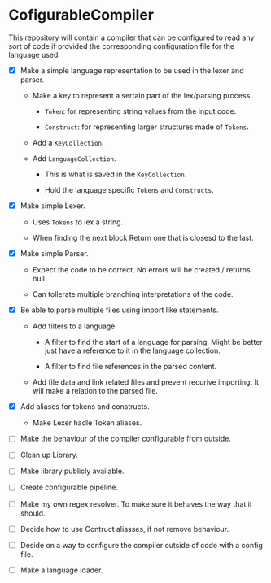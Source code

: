 # CofigurableCompiler
This repository will contain a compiler that can be configured to read any sort of code if provided the corresponding configuration file for the language used.



* [x] Make a simple language representation to be used in the lexer and parser.

  * Make a key to represent a sertain part of the lex/parsing process.

    * `Token`: for representing string values from the input code.

    * `Construct`: for representing larger structures made of `Tokens`.

  * Add a `KeyCollection`.
  * Add `LanguageCollection`.

    * This is what is saved in the `KeyCollection`.

    * Hold the language specific `Tokens` and `Constructs`.

* [X] Make simple Lexer.

  * Uses `Tokens` to lex a string.

  * When finding the next block Return one that is closesd to the last.

* [X] Make simple Parser.

  * Expect the code to be correct. No errors will be created / returns null.

  * Can tollerate multiple branching interpretations of the code.

* [X] Be able to parse multiple files using import like statements.

  * Add filters to a language.

    * A filter to find the start of a language for parsing. Might be better just have a reference to it in the language collection.

    * A filter to find file references in the parsed content.

  * Add file data and link related files and prevent recurive importing. It will make a relation to the parsed file.

* [X] Add aliases for tokens and constructs.

  * Make Lexer hadle Token aliases.

* [ ] Make the behaviour of the compiler configurable from outside.

* [ ] Clean up Library.

* [ ] Make library publicly available.

* [ ] Create configurable pipeline.

* [ ] Make my own regex resolver. To make sure it behaves the way that it should.

* [ ] Decide how to use Contruct aliasses, if not remove behaviour.

* [ ] Deside on a way to configure the compiler outside of code with a config file.

* [ ] Make a language loader.